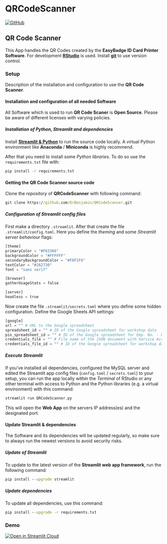 # QRCodeScanner

[![GitHub][github_badge]][github_link]

## QR Code Scanner

This App handles the QR Codes created by the **EasyBadge ID Card Printer Software**. For development **[RStudio](https://www.rstudio.com/products/rstudio/download/#download)** is used. Install **[git](https://git-scm.com/download/win)** to use version control.

### Setup

Description of the installation and configuration to use the **QR Code Scanner**.

#### Installation and configuration of all needed Software

All Software which is used to run **QR Code Scaner** is **Open Source**. Please be aware of different licenses with varying policies.

##### Installation of Python, Streamlit and dependencies

Install **[Streamlit & Python](https://docs.streamlit.io/library/get-started/installation)** to run the source code locally. A virtual Python environment like **Anaconda** / **Miniconda** is highly recommend.

After that you need to install some *Python libraries*. To do so use the `requirements.txt` file with:

```cmd
pip install -r requirements.txt
```

#### Getting the QR Code Scanner source code

Clone the *repository* of **QRCodeScanner** with following command:

```cmd
git clone https://github.com/DrBenjamin/QRCodeScanner.git
```

##### Configuration of Streamlit config files

First make a directory `.streamlit`. After that create the file `.streamlit/config.toml`. Here you define the *theming* and some *Streamlit server behaviour* flags:

```python
[theme]
primaryColor = "#F63366"
backgroundColor = "#FFFFFF"
secondaryBackgroundColor = "#F0F2F6"
textColor = "#262730"
font = "sans serif"

[browser]
gatherUsageStats = false

[server]
headless = true
```

Now create the file `.streamlit/secrets.toml` where you define some hidden configuration. Define the Google Sheets API settings:

```python
[google]
url = "" # URL to the Google spreadsheet
spreadsheet_id = "" # ID of the Google spreadsheet for workshop data
pin_spreadsheet_id = "" # ID of the Google spreadsheet for Emp. No. - PIN checking
credentials_file = "" # File name of the JSON document with Service Account
credentials_file_id = "" # ID of the Google spreadsheet for workshop data
```

##### Execute Streamlit

If you've installed all dependencies, configured the MySQL server and edited the Streamlit app config files (`config.toml` / `secrets.toml`) to your setup, you can run the app locally within the *Terminal* of RStudio or any other terminal with access to Python and the Python libraries (e.g. a virtual environment) with this command:

```cmd
streamlit run QRCodeScanner.py
```

This will open the **Web App** on the servers IP address(es) and the designated port.

#### Update Streamlit & dependencies

The Software and its dependencies will be updated regularly, so make sure to always run the newest versions to avoid security risks.

##### Update of Streamlit

To update to the latest version of the **Streamlit web app framework**, run the following command:

```cmd
pip install --upgrade streamlit
```

##### Update dependencies

To update all dependencies, use this command:

```cmd
pip install --upgrade -r requirements.txt
```

### Demo

[![Open in Streamlit Cloud][share_badge]][share_link]

[github_badge]: https://badgen.net/badge/icon/GitHub?icon=github&color=black&label
[github_link]: https://github.com/DrBenjamin/QRCodeScanner

[share_badge]: https://static.streamlit.io/badges/streamlit_badge_black_white.svg
[share_link]: https://qrcodescanner.streamlit.app/
